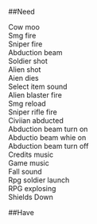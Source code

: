 ##Need  
 
Cow moo  
Smg fire  
Sniper fire  
Abduction beam  
Soldier shot  
Alien shot  
Aien dies  
Select item sound  
Alien blaster fire  
Smg reload  
Sniper rifle fire  
Civiian abducted  
Abduction beam turn on  
Abductio beam whie on  
Abduction beam turn off  
Credits music  
Game music  
Fall sound  
Rpg soldier launch  
RPG explosing  
Shields Down  
 
 
##Have
